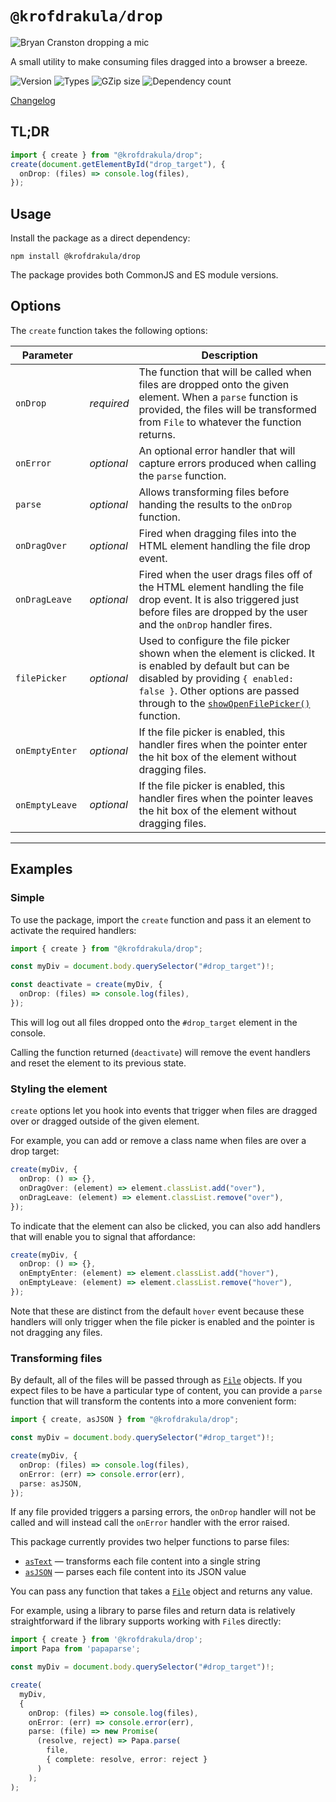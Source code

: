 # `@krofdrakula/drop`

![Bryan Cranston dropping a mic](https://media.giphy.com/media/3o72Fk2eBOXRDhoq9W/giphy.gif)

A small utility to make consuming files dragged into a browser a breeze.

![Version](https://badgen.net/npm/v/@krofdrakula/drop)
![Types](https://badgen.net/npm/types/@krofdrakula/drop)
![GZip size](https://badgen.net/bundlephobia/minzip/@krofdrakula/drop)
![Dependency count](https://badgen.net/bundlephobia/dependency-count/@krofdrakula/drop)

[Changelog](CHANGELOG.md)

## TL;DR

```ts
import { create } from "@krofdrakula/drop";
create(document.getElementById("drop_target"), {
  onDrop: (files) => console.log(files),
});
```

## Usage

Install the package as a direct dependency:

```
npm install @krofdrakula/drop
```

The package provides both CommonJS and ES module versions.

## Options

The `create` function takes the following options:

| Parameter       |            | Description                                                                                                                                                                                                                                                                                                 |
| --------------- | ---------- | ----------------------------------------------------------------------------------------------------------------------------------------------------------------------------------------------------------------------------------------------------------------------------------------------------------- |
| `onDrop`        | _required_ | The function that will be called when files are dropped onto the given element. When a `parse` function is provided, the files will be transformed from `File` to whatever the function returns.                                                                                                            |
| `onError`       | _optional_ | An optional error handler that will capture errors produced when calling the `parse` function.                                                                                                                                                                                                              |
| `parse`         | _optional_ | Allows transforming files before handing the results to the `onDrop` function.                                                                                                                                                                                                                              |
| `onDragOver`    | _optional_ | Fired when dragging files into the HTML element handling the file drop event.                                                                                                                                                                                                                               |
| `onDragLeave`   | _optional_ | Fired when the user drags files off of the HTML element handling the file drop event. It is also triggered just before files are dropped by the user and the `onDrop` handler fires.                                                                                                                        |
| `filePicker`    | _optional_ | Used to configure the file picker shown when the element is clicked. It is enabled by default but can be disabled by providing `{ enabled: false }`. Other options are passed through to the [`showOpenFilePicker()`](https://developer.mozilla.org/en-US/docs/Web/API/Window/showOpenFilePicker) function. |
| `onEmptyEnter`  | _optional_ | If the file picker is enabled, this handler fires when the pointer enter the hit box of the element without dragging files.                                                                                                                                                                                 |
| `onEmptyLeave`  | _optional_ | If the file picker is enabled, this handler fires when the pointer leaves the hit box of the element without dragging files.                                                                                                                                                                                |

---

## Examples

### Simple

To use the package, import the `create` function and pass it an element to activate the required handlers:

```ts
import { create } from "@krofdrakula/drop";

const myDiv = document.body.querySelector("#drop_target")!;

const deactivate = create(myDiv, {
  onDrop: (files) => console.log(files),
});
```

This will log out all files dropped onto the `#drop_target` element in the console.

Calling the function returned (`deactivate`) will remove the event handlers and reset the element to its previous state.

### Styling the element

`create` options let you hook into events that trigger when files are dragged over or dragged outside of the given element.

For example, you can add or remove a class name when files are over a drop target:

```ts
create(myDiv, {
  onDrop: () => {},
  onDragOver: (element) => element.classList.add("over"),
  onDragLeave: (element) => element.classList.remove("over"),
});
```

To indicate that the element can also be clicked, you can also add handlers that will enable you to signal that affordance:

```ts
create(myDiv, {
  onDrop: () => {},
  onEmptyEnter: (element) => element.classList.add("hover"),
  onEmptyLeave: (element) => element.classList.remove("hover"),
});
```

Note that these are distinct from the default `hover` event because these handlers will only trigger when the file picker is enabled and the pointer is not dragging any files.

### Transforming files

By default, all of the files will be passed through as [`File`](https://developer.mozilla.org/en-US/docs/Web/API/File) objects. If you expect files to be have a particular type of content, you can provide a `parse` function that will transform the contents into a more convenient form:

```ts
import { create, asJSON } from "@krofdrakula/drop";

const myDiv = document.body.querySelector("#drop_target")!;

create(myDiv, {
  onDrop: (files) => console.log(files),
  onError: (err) => console.error(err),
  parse: asJSON,
});
```

If any file provided triggers a parsing errors, the `onDrop` handler will not be called and will instead call the `onError` handler with the error raised.

This package currently provides two helper functions to parse files:

- [`asText`](src/parsers.ts) — transforms each file content into a single string
- [`asJSON`](src/parsers.ts) — parses each file content into its JSON value

You can pass any function that takes a [`File`](https://developer.mozilla.org/en-US/docs/Web/API/File) object and returns any value.

For example, using a library to parse files and return data is relatively straightforward if the library supports working with `File`s directly:

```ts
import { create } from '@krofdrakula/drop';
import Papa from 'papaparse';

const myDiv = document.body.querySelector("#drop_target")!;

create(
  myDiv,
  {
    onDrop: (files) => console.log(files),
    onError: (err) => console.error(err),
    parse: (file) => new Promise(
      (resolve, reject) => Papa.parse(
        file,
        { complete: resolve, error: reject }
      )
    );
);
```
